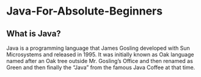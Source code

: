 # Java-For-Absolute-Beginners
## What is Java?
Java is a programming language that James Gosling developed with Sun Microsystems and released in 1995. It was initially known as Oak language named after an Oak tree outside Mr. Gosling’s Office and then renamed as Green and then finally the “Java” from the famous Java Coffee at that time.

